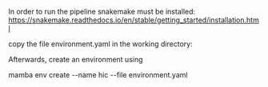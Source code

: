 In order to run the pipeline snakemake must be installed: https://snakemake.readthedocs.io/en/stable/getting_started/installation.html

copy the file environment.yaml in the working directory:

Afterwards, create an environment using 

mamba env create --name hic --file environment.yaml


